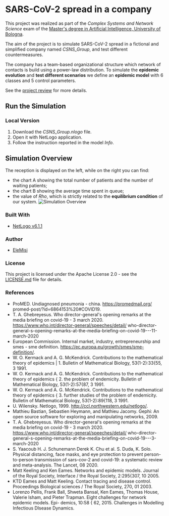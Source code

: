 # SARS-CoV-2 spread in a company
This project was realized as part of the *Complex Systems and Network Science* exam of the [Master's degree in Artificial Intelligence,  University of Bologna](https://www.unibo.it/en/teaching/course-unit-catalogue/course-unit/2020/461740).

The aim of the project is to simulate SARS-CoV-2 spread in a fictional and simplified
company named *CSNS_Group*, and test different countermeasures. 

The company has a team-based organizational structure which network of contacts is build using a power-law
distribution. To simulate the **epidemic evolution** and **test different scenarios** we define an **epidemic model** with 6 classes and 5 control parameters.

See the [project review](https://eleonoramisino.altervista.org/wp-content/uploads/2021/01/SARS_CoV_2_Report.pdf) for more details.

## Run the Simulation

### Local Version
1. Download the *CSNS_Group.nlogo* file.
2. Open it with NetLogo application.
3. Follow the instruction reported in the model *Info*.


## Simulation Overview
The reception is displayed on the left, while on the right you can find:
* the chart A showing the total number of patients and the number of waiting patients;
* the chart B showing the average time spent in queue;
* the value of  *Rho*, which is strictly related to the **equilibrium condition** of our system. 
![Simulation Overview](https://github.com/EleMisi/TinyProjects/blob/master/SARS-CoV-2_Simulation/images/ModelOverview.jpg)

### Built With

* [NetLogo v6.1.1](https://ccl.northwestern.edu/netlogo/index.shtml)


### Author

* [EleMisi](https://github.com/EleMisi)


### License

This project is licensed under the Apache License 2.0 - see the [LICENSE.md](https://github.com/EleMisi/TinyProjects/blob/master/LICENSE) file for details.

### References
* ProMED. Undiagnosed pneumonia - china. https://promedmail.org/
promed-post/?id=6864153%20#COVID19.
* T. A. Ghebreyesus. Who director-general's opening remarks
at the media briefing on covid-19 - 3 march 2020.
https://www.who.int/director-general/speeches/detail/
who-director-general-s-opening-remarks-at-the-media-briefing-on-covid-19---11-march-2020
* European Commission. Internal market, industry, entrepreneurship and smes -
sme definition. https://ec.europa.eu/growth/smes/sme-definition/.
* W. O. Kermack and A. G. McKendrick. Contributions to the mathematical theory
of epidemics | 1. Bulletin of Mathematical Biology, 53(1-2):33{55, 3 1991.
* W. O. Kermack and A. G. McKendrick. Contributions to the mathematical theory
of epidemics { 2. the problem of endemicity. Bulletin of Mathematical Biology,
53(1-2):57{87, 3 1991.
* W. O. Kermack and A. G. McKendrick. Contributions to the mathematical
theory of epidemics { 3. further studies of the problem of endemicity. Bulletin of
Mathematical Biology, 53(1-2):89{118, 3 1991.
* U. Wilensky. Netlogo, 1999. http://ccl.northwestern.edu/netlogo/.
* Mathieu Bastian, Sebastien Heymann, and Mathieu Jacomy. Gephi: An open
source software for exploring and manipulating networks, 2009.
* T. A. Ghebreyesus. Who director-general's opening remarks
at the media briefing on covid-19 - 3 march 2020.
https://www.who.int/director-general/speeches/detail/
who-director-general-s-opening-remarks-at-the-media-briefing-on-covid-19---3-march-2020
* S. Yaacoub H. J. Schunemann Derek K. Chu et al. S. Duda, K. Solo. Physical distancing,
face masks, and eye protection to prevent person-to-person transmission
of sars-cov-2 and covid-19: a systematic review and meta-analysis. The Lancet,
08 2020.
* Matt Keeling and Ken Eames. Networks and epidemic models. Journal of the
Royal Society, Interface / the Royal Society, 2:295{307, 10 2005.
* KTD Eames and Matt Keeling. Contact tracing and disease control. Proceedings
Biological sciences / The Royal Society, 270, 01 2003.
* Lorenzo Pellis, Frank Ball, Shweta Bansal, Ken Eames, Thomas House, Valerie
Isham, and Pieter Trapman. Eight challenges for network epidemic models. Epi-
demics, 10:58 { 62, 2015. Challenges in Modelling Infectious DIsease Dynamics.


